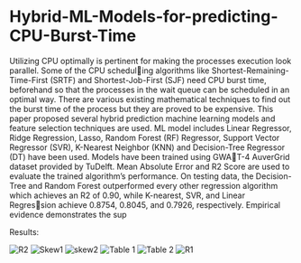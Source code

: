 # Hybrid-ML-Models-for-predicting-CPU-Burst-Time

Utilizing CPU optimally is pertinent for making the processes execution look parallel. Some of the CPU scheduling algorithms like Shortest-Remaining-Time-First (SRTF) and Shortest-Job-First (SJF) need CPU burst time, beforehand so that the processes in the wait queue can be scheduled in an
optimal way. There are various existing mathematical techniques to find out the burst time of the process but they are proved
to be expensive. This paper proposed several hybrid prediction
machine learning models and feature selection techniques are
used. ML model includes Linear Regressor, Ridge Regression,
Lasso, Random Forest (RF) Regressor, Support Vector Regressor
(SVR), K-Nearest Neighbor (KNN) and Decision-Tree Regressor
(DT) have been used. Models have been trained using GWAT-4 AuverGrid dataset provided by TuDelft. Mean Absolute
Error and R2 Score are used to evaluate the trained algorithm’s
performance. On testing data, the Decision-Tree and Random
Forest outperformed every other regression algorithm which
achieves an R2 of 0.90, while K-nearest, SVR, and Linear Regression achieve 0.8754, 0.8045, and 0.7926, respectively. Empirical
evidence demonstrates the sup


Results: 

![R2](https://user-images.githubusercontent.com/37729999/207476826-10d65ce2-8f31-48ae-8f92-27f582aa77ec.png)
![Skew1](https://user-images.githubusercontent.com/37729999/207476832-3f5a91db-4b27-4918-b67a-6e6cac2425e6.png)
![skew2](https://user-images.githubusercontent.com/37729999/207476834-8949a717-411c-424e-b77e-c16632cd9abe.png)
![Table 1](https://user-images.githubusercontent.com/37729999/207476836-2dc5f1bb-59e4-4609-8212-30b3d9c74384.png)
![Table 2](https://user-images.githubusercontent.com/37729999/207476837-f52e7e53-7610-4550-8c16-dfc23e953697.png)
![R1](https://user-images.githubusercontent.com/37729999/207476838-b94474f6-8f53-42ea-b76f-d6487946d5d8.png)
